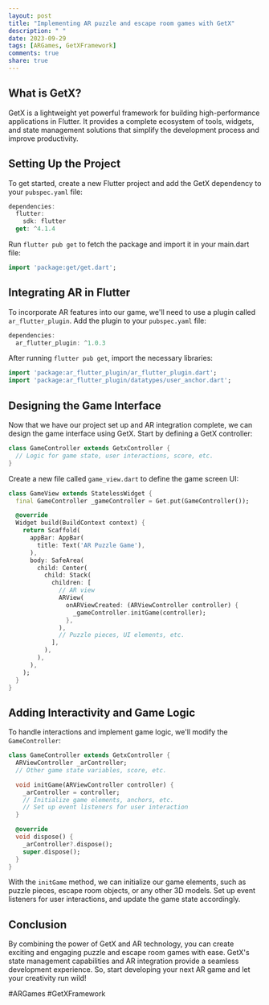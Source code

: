 ```yaml
---
layout: post
title: "Implementing AR puzzle and escape room games with GetX"
description: " "
date: 2023-09-29
tags: [ARGames, GetXFramework]
comments: true
share: true
---
```


## What is GetX?

GetX is a lightweight yet powerful framework for building high-performance applications in Flutter. It provides a complete ecosystem of tools, widgets, and state management solutions that simplify the development process and improve productivity.

## Setting Up the Project

To get started, create a new Flutter project and add the GetX dependency to your `pubspec.yaml` file:

```dart
dependencies:
  flutter:
    sdk: flutter
  get: ^4.1.4
```

Run `flutter pub get` to fetch the package and import it in your main.dart file:

```dart
import 'package:get/get.dart';
```

## Integrating AR in Flutter

To incorporate AR features into our game, we'll need to use a plugin called `ar_flutter_plugin`. Add the plugin to your `pubspec.yaml` file:

```dart
dependencies:
  ar_flutter_plugin: ^1.0.3
```

After running `flutter pub get`, import the necessary libraries:

```dart
import 'package:ar_flutter_plugin/ar_flutter_plugin.dart';
import 'package:ar_flutter_plugin/datatypes/user_anchor.dart';
```

## Designing the Game Interface

Now that we have our project set up and AR integration complete, we can design the game interface using GetX. Start by defining a GetX controller:

```dart
class GameController extends GetxController {
  // Logic for game state, user interactions, score, etc.
}
```

Create a new file called `game_view.dart` to define the game screen UI:

```dart
class GameView extends StatelessWidget {
  final GameController _gameController = Get.put(GameController());

  @override
  Widget build(BuildContext context) {
    return Scaffold(
      appBar: AppBar(
        title: Text('AR Puzzle Game'),
      ),
      body: SafeArea(
        child: Center(
          child: Stack(
            children: [
              // AR view
              ARView(
                onARViewCreated: (ARViewController controller) {
                  _gameController.initGame(controller);
                },
              ),
              // Puzzle pieces, UI elements, etc.
            ],
          ),
        ),
      ),
    );
  }
}
```

## Adding Interactivity and Game Logic

To handle interactions and implement game logic, we'll modify the `GameController`:

```dart
class GameController extends GetxController {
  ARViewController _arController;
  // Other game state variables, score, etc.

  void initGame(ARViewController controller) {
    _arController = controller;
    // Initialize game elements, anchors, etc.
    // Set up event listeners for user interaction
  }

  @override
  void dispose() {
    _arController?.dispose();
    super.dispose();
  }
}
```

With the `initGame` method, we can initialize our game elements, such as puzzle pieces, escape room objects, or any other 3D models. Set up event listeners for user interactions, and update the game state accordingly.

## Conclusion

By combining the power of GetX and AR technology, you can create exciting and engaging puzzle and escape room games with ease. GetX's state management capabilities and AR integration provide a seamless development experience. So, start developing your next AR game and let your creativity run wild!

#ARGames #GetXFramework